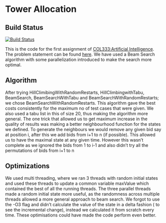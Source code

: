 # Tower Allocation

## Build Status
[![Build Status](https://travis-ci.org/akshittyagi/TowerAllocationusingAI.svg?branch=master)](https://travis-ci.org/akshittyagi/TowerAllocationusingAI)

This is the code for the first assignment of <a href="http://www.cse.iitd.ac.in/~mausam/courses/col333/autumn2016/">COL333:Artificial Intelligence</a>. The problem statement can be found <a href="http://www.cse.iitd.ac.in/~mausam/courses/col333/autumn2016/A1/A1.pdf">here</a>. We have used a Beam Search algorithm with some parallelization introduced to make the search more optimal.  

## Algorithm
After trying HillClimibingWithRandomRestarts, HillClimbingwithTabu, BeamSearch,
BeamSearchWithTabu and BeamSearchWithRandomRestarts; we chose
BeamSearchWithRandomRestarts. This algorithm gave the best costs consistently for the
maximum no of test cases that were given. We also used a tabu list in this of size 20, thus
making the algorithm more general.
The one trick that allowed us to get maximum increase in the quality of results was making a
better neighbourhood function for the states we defined. To generate the neighbours we would
remove any given bid say at position i, after this we add bids from i+1 to n (if possible). This
allowed us to have the maximal state at any given time. However this wasn’t complete as we
ignored the bids from 1 to i-1 and also didn’t try all the permutations of bids from i+1 to n

## Optimizations
We used multi threading, where we ran 3 threads with random initial states and used these
threads to update a common variable maxValue which contained the best of all the running
threads. The three parallel threads made a random initial state more useful, as the randomness
across multiple threads allowed a more general approach to beam search.
We forgot to use the -O3 flag and didn’t calculate the value of the state in a delta fashion ( to
see the incremental change), instead we calculated it from scratch every time. These
optimisations could have made the code perform even better.
